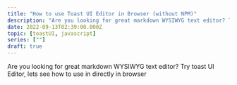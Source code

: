 ```yaml
---
title: "How to use Toast UI Editor in Browser (without NPM)"
description: "Are you looking for great markdown WYSIWYG text editor? Try toast UI Editor, lets see how to use in directly in browser"
date: 2022-09-13T02:39:00.000Z
topic: [toastUI, javascript]
series: [""]
draft: true
---
```

Are you looking for great markdown WYSIWYG text editor? Try toast UI Editor, lets see how to use in directly in browser
